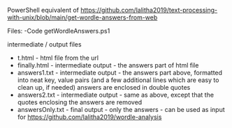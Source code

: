 PowerShell equivalent of https://github.com/lalitha2019/text-processing-with-unix/blob/main/get-wordle-answers-from-web 

Files:
-Code
 getWordleAnswers.ps1

intermediate / output files

- t.html - html file from the url
- finally.html - intermediate output - the answers part of html file
- answers1.txt - intermediate output - the answers part above, formatted into neat key, value pairs (and a few additional lines which are easy to clean up, if needed) 
  answers are enclosed in double quotes
- answers2.txt - intermediate output - same as above, except that the quotes enclosing the answers are removed
- answersOnly.txt - final output - only the answers - can be used as input for https://github.com/lalitha2019/wordle-analysis 





